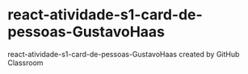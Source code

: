 # react-atividade-s1-card-de-pessoas-GustavoHaas
react-atividade-s1-card-de-pessoas-GustavoHaas created by GitHub Classroom
